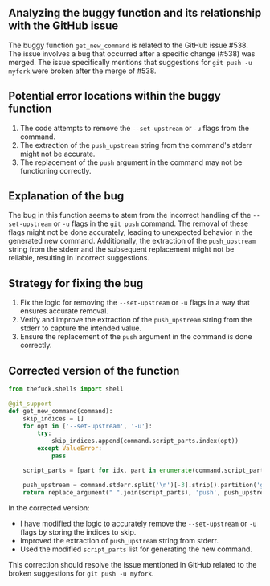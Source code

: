 ## Analyzing the buggy function and its relationship with the GitHub issue

The buggy function `get_new_command` is related to the GitHub issue #538. The issue involves a bug that occurred after a specific change (#538) was merged. The issue specifically mentions that suggestions for `git push -u myfork` were broken after the merge of #538.

## Potential error locations within the buggy function
1. The code attempts to remove the `--set-upstream` or `-u` flags from the command.
2. The extraction of the `push_upstream` string from the command's stderr might not be accurate.
3. The replacement of the `push` argument in the command may not be functioning correctly.

## Explanation of the bug
The bug in this function seems to stem from the incorrect handling of the `--set-upstream` or `-u` flags in the `git push` command. The removal of these flags might not be done accurately, leading to unexpected behavior in the generated new command. Additionally, the extraction of the `push_upstream` string from the stderr and the subsequent replacement might not be reliable, resulting in incorrect suggestions.

## Strategy for fixing the bug
1. Fix the logic for removing the `--set-upstream` or `-u` flags in a way that ensures accurate removal.
2. Verify and improve the extraction of the `push_upstream` string from the stderr to capture the intended value.
3. Ensure the replacement of the `push` argument in the command is done correctly.

## Corrected version of the function

```python
from thefuck.shells import shell

@git_support
def get_new_command(command):
    skip_indices = []
    for opt in ['--set-upstream', '-u']:
        try:
            skip_indices.append(command.script_parts.index(opt))
        except ValueError:
            pass

    script_parts = [part for idx, part in enumerate(command.script_parts) if idx not in skip_indices]

    push_upstream = command.stderr.split('\n')[-3].strip().partition('git ')[2].split()[0]
    return replace_argument(" ".join(script_parts), 'push', push_upstream)
```

In the corrected version:
- I have modified the logic to accurately remove the `--set-upstream` or `-u` flags by storing the indices to skip.
- Improved the extraction of `push_upstream` string from stderr.
- Used the modified `script_parts` list for generating the new command.

This correction should resolve the issue mentioned in GitHub related to the broken suggestions for `git push -u myfork`.